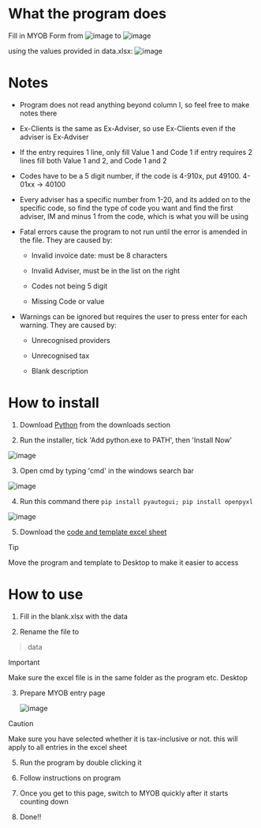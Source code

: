 # What the program does

Fill in MYOB Form from
![image](https://github.com/MKSanic/myob-entry/assets/76942402/eb4193a0-36a6-4b6f-847a-8afa90059dbe)
to
![image](https://github.com/MKSanic/myob-entry/assets/76942402/fef9efc9-163e-42a5-8f62-48359605545f)

using the values provided in data.xlsx:
![image](https://github.com/MKSanic/myob-entry/assets/76942402/10423797-92ac-499e-a4d6-e9932d8648e2)

# Notes
- Program does not read anything beyond column I, so feel free to make notes there

- Ex-Clients is the same as Ex-Adviser, so use Ex-Clients even if the adviser is Ex-Adviser

- If the entry requires 1 line, only fill Value 1 and Code 1 if entry requires 2 lines fill both Value 1 and 2, and Code 1 and 2

- Codes have to be a 5 digit number, if the code is 4-910x, put 49100. 4-01xx -> 40100

- Every adviser has a specific number from 1-20, and its added on to the specific code, so find the type of code you want and find the first adviser, IM and minus 1 from the code, which is what you will be using

- Fatal errors cause the program to not run until the error is amended in the file. They are caused by:

  - Invalid invoice date: must be 8 characters

  - Invalid Adviser, must be in the list on the right
 
  - Codes not being 5 digit
 
  - Missing Code or value

- Warnings can be ignored but requires the user to press enter for each warning. They are caused by:

  - Unrecognised providers

  - Unrecognised tax
 
  - Blank description
 


# How to install
  
1. Download [Python](https://www.python.org/) from the downloads section

2. Run the installer, tick 'Add python.exe to PATH', then 'Install Now'

  ![image](https://github.com/MKSanic/myob-entry/assets/76942402/45740e58-e658-475d-86b4-58d1d9de7c25)

3. Open cmd by typing 'cmd' in the windows search bar

  ![image](https://github.com/MKSanic/myob-entry/assets/76942402/2ca36e12-c17b-47aa-a693-0853d62279e2)

4. Run this command there `pip install pyautogui; pip install openpyxl`

  ![image](https://github.com/MKSanic/myob-entry/assets/76942402/9de376fd-8abd-486e-b95c-90d90c065da8)

5. Download the [code and template excel sheet](https://github.com/MKSanic/myob-entry/archive/refs/heads/main.zip)

> [!TIP]
> Move the program and template to Desktop to make it easier to access



# How to use

1. Fill in the blank.xlsx with the data

2. Rename the file to

 > data

> [!IMPORTANT]
> Make sure the excel file is in the same folder as the program etc. Desktop

3. Prepare MYOB entry page

   ![image](https://github.com/MKSanic/myob-entry/assets/76942402/a51bd330-0fcb-47b3-b4da-3227e1e2fe01)

 > [!CAUTION]
 > Make sure you have selected whether it is tax-inclusive or not. this will apply to all entries in the excel sheet
   
5. Run the program by double clicking it

6. Follow instructions on program

7. Once you get to this page, switch to MYOB quickly after it starts counting down

8. Done!!


